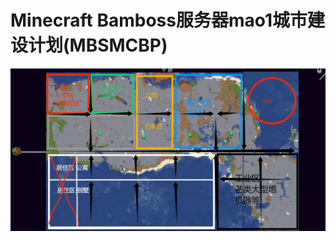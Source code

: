 # Minecraft Bamboss服务器mao1城市建设计划(MBSMCBP)
![awa](https://github.com/KKK7Sawa/KKK7Sawa.github.io/blob/main/1719120721539.jpg)
